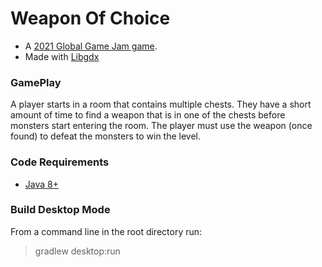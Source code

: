 # Weapon Of Choice
* A [2021 Global Game Jam game](https://globalgamejam.org/2021/games/weapon-choice-5).
* Made with [Libgdx](https://libgdx.com/)

### GamePlay
A player starts in a room that contains multiple chests.  They have a short amount
of time to find a weapon that is in one of the chests before monsters start entering the room.
The player must use the weapon (once found) to defeat the monsters to win the level.

### Code Requirements
* [Java 8+](https://docs.aws.amazon.com/corretto/latest/corretto-8-ug/downloads-list.html)

### Build Desktop Mode
From a command line in the root directory run:
>gradlew desktop:run
